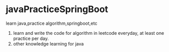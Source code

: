# javaPracticeSpringBoot
learn java,practice algorithm,springboot,etc

1. learn and write the code for algorithm in leetcode everyday, at least one practice per day.
2. other knowledge learning for java

